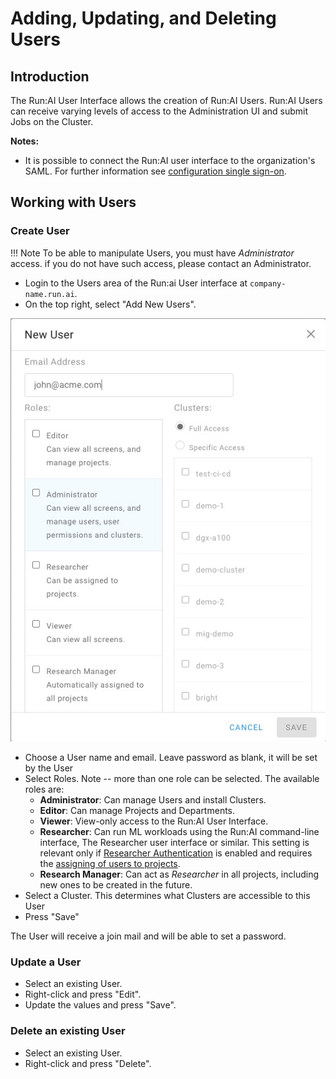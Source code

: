 # Adding, Updating, and Deleting Users

## Introduction

The Run:AI User Interface allows the creation of Run:AI Users. Run:AI Users can receive varying levels of access to the Administration UI and submit Jobs on the Cluster.

__Notes:__

*   It is possible to connect the Run:AI user interface to the organization's SAML. For further information see [configuration single sign-on](../runai-setup/authentication/sso.md).

## Working with Users

### Create User

!!! Note
    To be able to manipulate Users, you must have _Administrator_ access. if you do not have such access, please contact an Administrator. 

* Login to the Users area of the Run:ai User interface at `company-name.run.ai`.
*  On the top right, select "Add New Users".

![mceclip2.png](img/add-user.jpg)

*   Choose a User name and email. Leave password as blank, it will be set by the User
*   Select Roles. Note -- more than one role can be selected. The available roles are:
    *  __Administrator__: Can manage Users and install Clusters. 
    *  __Editor__: Can manage Projects and Departments.
    * __Viewer__: View-only access to the Run:AI User Interface.
    * __Researcher__: Can run ML workloads using the Run:AI command-line interface, The Researcher user interface or similar. This setting is relevant only if [Researcher Authentication](../runai-setup/authentication/researcher-authentication.md) is enabled and requires the [assigning of users to projects](../project-setup/#create-a-new-project.md).
    * __Research Manager__: Can act as _Researcher_ in all projects, including new ones to be created in the future. 
*   Select a Cluster. This determines what Clusters are accessible to this User
*   Press "Save"

The User will receive a join mail and will be able to set a password. 

### Update a User

*   Select an existing User. 
*   Right-click and press "Edit".
*   Update the values and press "Save".

### Delete an existing User

*   Select an existing User. 
*   Right-click and press "Delete".

 
